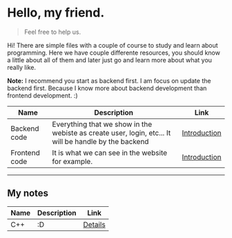 
# Hello, my friend.

> Feel free to help us.

Hi! There are simple files with a couple of course to study and learn about programming. Here we have couple differente resources, you should know a little about all of them and later just go and learn more about what you really like.

**Note:** I recommend you start as backend first. I am focus on update  the backend first. Because I know more about backend development than frontend development. :)

| Name | Description |Link|
|--|--|--|
| Backend code | Everything that we show in the webiste as create user, login, etc... It will be handle by the backend |[Introduction](https://github.com/nonihongo2/l34rn-c0d3-n0w/blob/main/software-engine/backend/introduction.md)
| Frontend code| It is what we can see in the website for example.|[Introduction](https://github.com/nonihongo2/l34rn-c0d3-n0w/blob/main/software-engine/frontend/introduction.md)



----
## My notes
| Name | Description |Link|
|--|--|--|
|C++| :D | [Details]()|




<!--stackedit_data:
eyJoaXN0b3J5IjpbMTMwNzE2MTA3MiwxNzQzOTA4MjgyLC0xMj
M0Nzk1NDY4XX0=
-->